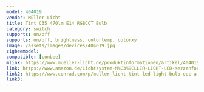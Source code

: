 ```yaml
---
model: 404019
vendor: Müller Licht 
title: Tint C35 470lm E14 RGBCCT Bulb
category: switch
supports: on/off
supports: on/off, brightness, colortemp, colorxy
image: /assets/images/devices/404019.jpg
zigbeemodel: 
compatible: [conbee]
mlink: https://www.mueller-licht.de/produktinformationen/artikel/404019/
link: https://www.amazon.de/Lichtsystem-M%C3%9CLLER-LICHT-LED-Kerzenform-unterschiedliche-Zusatzlampe/dp/B07ND8LBNW
link2: https://www.conrad.com/p/muller-licht-tint-led-light-bulb-eec-a-a-e-e14-6-w-rgbw-1991911
link3: 
---
```



